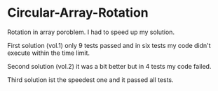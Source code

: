 # Circular-Array-Rotation

Rotation in array poroblem. I had to speed up my solution.

First solution (vol.1) only 9 tests passed and in six tests my code didn't execute within the time limit.

Second solution (vol.2) it was a bit better but in 4 tests my code failed.

Third solution ist the speedest one and it passed all tests.
